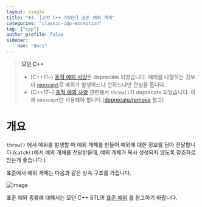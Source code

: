 ```yaml
---
layout: single
title: "#3. [고전 C++ 가이드] 표준 예외 개체"
categories: "classic-cpp-exception"
tag: ["cpp"]
author_profile: false
sidebar: 
    nav: "docs"
---
```


> **모던 C++**
> * (C++11~) [동적 예외 사양](https://tango1202.github.io/classic-cpp-exception/classic-cpp-exception-mechanism/#%EB%8F%99%EC%A0%81-%EC%98%88%EC%99%B8-%EC%82%AC%EC%96%91)은 deprecate 되었습니다. 예외를 나열하는 것보다 [`noexcept`](https://tango1202.github.io/mordern-cpp/mordern-cpp-noexcept)로 예외가 발생하느냐 안하느냐만 관심을 둡니다.
> * (C++17~) [동적 예외 사양](https://tango1202.github.io/classic-cpp-exception/classic-cpp-exception-mechanism/#%EB%8F%99%EC%A0%81-%EC%98%88%EC%99%B8-%EC%82%AC%EC%96%91) 관련해서 `throw()`가 deprecate 되었습니다. 이제 `noexcept`만 사용해야 합니다.([deprecate/remove](https://tango1202.github.io/mordern-cpp/mordern-cpp-preview/#deprecateremove) 참고) 

# 개요

`throw()` 에서 예외를 발생할 때 예외 개체를 만들어 예외에 대한 정보를 담아 전달합니다.(`catch()`에서 예외 개체를 전달받을때, 예외 개체가 복사 생성되지 않도록 참조자로 받는게 좋습니다.)

표준에서 예외 개체는 다음과 같은 상속 구조를 가집니다.

![image](https://github.com/tango1202/tango1202.github.io/assets/133472501/e180dc05-a0f6-4879-abc1-376061be3162)


표준 예외 종류에 대해서는 모던 C++ STL의 [표준 예외](https://tango1202.github.io/mordern-cpp-stl/mordern-cpp-stl-diagnostics/#%ED%91%9C%EC%A4%80-%EC%98%88%EC%99%B8) 를 참고하기 바랍니다.
